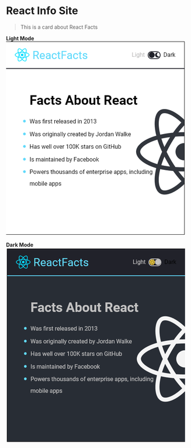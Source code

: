 


# React Info Site

> This is a card about React Facts

**Light Mode**
![](public/images/info_app(light).png)

**Dark Mode**
![](public/images/info_app(dark).png)